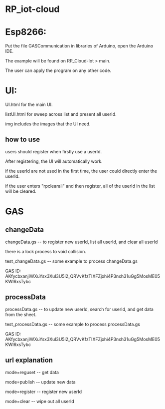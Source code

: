 # RP_iot-cloud

# Esp8266:

Put the file GASCommunication in libraries of Arduino,
open the Arduino IDE.

The example will be found on RP_Cloud-Iot > main.

The user can apply the program on any other code.


# UI:

UI.html for the main UI.

listUI.html for sweep across list and present all userId.

img includes the images that the UI need.


## how to use

users should register when firstly use a userId.

After registering, the UI will automatically work.

if the userId are not used in the first time, the user could directly enter the userId.

if the user enters "rpclearall" and then register, all of the userId in the list will be cleared.

# GAS

## changeData

changeData.gs -- to register new userId, list all userId, and clear all userId

there is a lock process to void collision.

test_changeData.gs -- some example to process changeData.gs

GAS ID: AKfycbxanjIWXuYsx3Xul3U5l2_QRVvKfzTIXFZjxhi4P3nxh31uGg5MosME05KWI6xsTybc

## processData

processData.gs -- to update new userId, search for userId, and get data from the sheet.

test_processData.gs -- some example to process processData.gs

GAS ID: AKfycbxanjIWXuYsx3Xul3U5l2_QRVvKfzTIXFZjxhi4P3nxh31uGg5MosME05KWI6xsTybc


## url explanation

mode=reguset -- get data

mode=publish -- update new data

mode=register -- register new userId

mode=clear -- wipe out all userId


